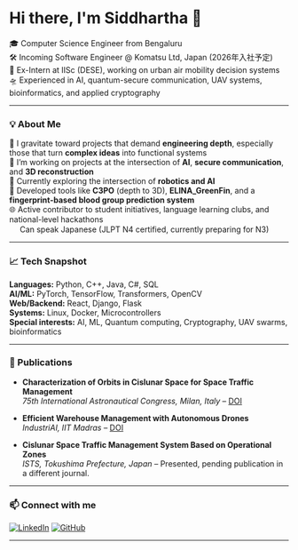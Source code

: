 # Hi there, I'm Siddhartha 👋

🎓 Computer Science Engineer from Bengaluru  
🛠️ Incoming Software Engineer @ Komatsu Ltd, Japan (2026年入社予定)   
💼 Ex-Intern at IISc (DESE), working on urban air mobility decision systems  
🛸 Experienced in AI, quantum-secure communication, UAV systems, bioinformatics, and applied cryptography

---

### 💡 About Me

🔬 I gravitate toward projects that demand **engineering depth**, especially those that turn **complex ideas** into functional systems  
🔭 I’m working on projects at the intersection of **AI**, **secure communication**, and **3D reconstruction**  
🧠 Currently exploring the intersection of **robotics and AI**   
🤖 Developed tools like **C3PO** (depth to 3D), **ELINA_GreenFin**, and a **fingerprint-based blood group prediction system**  
🌐 Active contributor to student initiatives, language learning clubs, and national-level hackathons  
<img src="https://cdn.jsdelivr.net/gh/twitter/twemoji@14.0.2/assets/72x72/1f1ef-1f1f5.png" width="15"/> Can speak Japanese (JLPT N4 certified, currently preparing for N3)  

---

### 📈 Tech Snapshot

**Languages:** Python, C++, Java, C#, SQL  
**AI/ML:** PyTorch, TensorFlow, Transformers, OpenCV  
**Web/Backend:** React, Django, Flask  
**Systems:** Linux, Docker, Microcontrollers  
**Special interests:** AI, ML, Quantum computing, Cryptography, UAV swarms, bioinformatics

---

### 📄 Publications

- **Characterization of Orbits in Cislunar Space for Space Traffic Management**  
  *75th International Astronautical Congress, Milan, Italy* – [DOI](https://doi.org/10.52202/078368-0113)

- **Efficient Warehouse Management with Autonomous Drones**  
  *IndustriAI, IIT Madras* – [DOI](https://doi.org/10.21467/proceedings.7.4.8)

- **Cislunar Space Traffic Management System Based on Operational Zones**  
  *ISTS, Tokushima Prefecture, Japan* – Presented, pending publication in a different journal.

---

### 📫 Connect with me

[![LinkedIn](https://img.shields.io/badge/-LinkedIn-blue?style=flat-square&logo=linkedin)](https://linkedin.com/in/siddharthapundit)
[![GitHub](https://img.shields.io/badge/-GitHub-black?style=flat-square&logo=github)](https://github.com/SiddharthaStoic)

---
